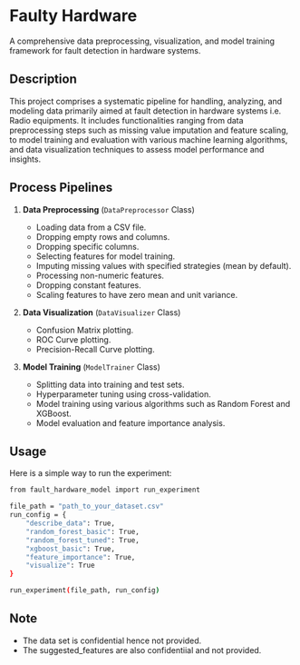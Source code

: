 # Faulty Hardware

A comprehensive data preprocessing, visualization, and model training framework for fault detection in hardware systems.

## Description

This project comprises a systematic pipeline for handling, analyzing, and modeling data primarily aimed at fault detection in hardware systems i.e. Radio equipments. 
It includes functionalities ranging from data preprocessing steps such as missing value imputation and feature scaling, to model training and evaluation with various machine learning algorithms, 
and data visualization techniques to assess model performance and insights.

## Process Pipelines

1. **Data Preprocessing** (`DataPreprocessor` Class)
   - Loading data from a CSV file.
   - Dropping empty rows and columns.
   - Dropping specific columns.
   - Selecting features for model training.
   - Imputing missing values with specified strategies (mean by default).
   - Processing non-numeric features.
   - Dropping constant features.
   - Scaling features to have zero mean and unit variance.

2. **Data Visualization** (`DataVisualizer` Class)
   - Confusion Matrix plotting.
   - ROC Curve plotting.
   - Precision-Recall Curve plotting.

3. **Model Training** (`ModelTrainer` Class)
   - Splitting data into training and test sets.
   - Hyperparameter tuning using cross-validation.
   - Model training using various algorithms such as Random Forest and XGBoost.
   - Model evaluation and feature importance analysis.

## Usage

Here is a simple way to run the experiment:

```bash
from fault_hardware_model import run_experiment

file_path = "path_to_your_dataset.csv"
run_config = {
    "describe_data": True,
    "random_forest_basic": True,
    "random_forest_tuned": True,
    "xgboost_basic": True,
    "feature_importance": True,
    "visualize": True
}

run_experiment(file_path, run_config)
```

## Note
- The data set is confidential hence not provided.
- The suggested_features are also confidentiial and not provided.